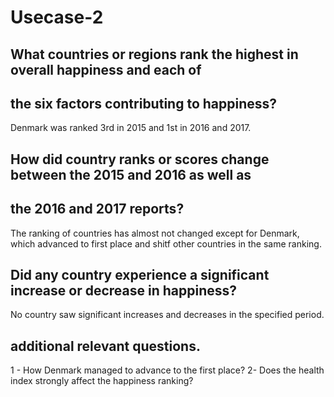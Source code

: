 # Usecase-2

## What countries or regions rank the highest in overall happiness and each of
## the six factors contributing to happiness?
Denmark was ranked 3rd in 2015 and 1st in 2016 and 2017.

## How did country ranks or scores change between the 2015 and 2016 as well as
## the 2016 and 2017 reports?
The ranking of countries has almost not changed except for Denmark, which advanced to first place and shitf other countries in the same ranking.
## Did any country experience a significant increase or decrease in happiness?
No country saw significant increases and decreases in the specified period.


## additional relevant questions.
1 - How Denmark managed to advance to the first place?
2- Does the health index strongly affect the happiness ranking?